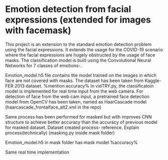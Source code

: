 # Emotion detection from facial expressions (extended for images with facemask)

This project is an extension to the standard emotion detection problem using the facial expressions. It extends the usage for the COVID-19 scenario where the facial expressions are hugely obstructed by the usage of face masks. 
The classification model is built using the Convolutional Neural Networks for 7 classes of emotions-.

Emotion_model.h5 file contains the model trained on the images in which face are not covered with masks. The dataset has been taken from Kaggle- FER 2013 dataset.
%mention accuracy%
In vidTRY.py, the classificatoin model is implemented for real time input from the web camera. For detection of face from the web cam input, a pretrained face detection model from OpenCV has been taken, named as HaarCascade model (haarcascade_frontalface_alt2.xml in the repo)


Same process has been performed for masked but with improves CNN structure to achieve better accuracy than the accuracy of previous model for masked dataset. 
Dataset created process- reference. Explain process(technically) (masking.py inside mask folder)

Emotion_model.h5 in mask folder has mask model %accuracy%

Same real time implementation
